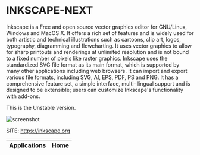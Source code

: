 # INKSCAPE-NEXT

 Inkscape is a Free and open source vector graphics editor for GNU/Linux,
 Windows and MacOS X. It offers a rich set of features and is widely used
 for both artistic and technical illustrations such as cartoons, clip art,
 logos, typography, diagramming and flowcharting. It uses vector graphics
 to allow for sharp printouts and renderings at unlimited resolution and is
 not bound to a fixed number of pixels like raster graphics. Inkscape uses
 the standardized SVG file format as its main format, which is supported by
 many other applications including web browsers.
 It can import and export various file formats, including SVG, AI, EPS, PDF,
 PS and PNG. It has a comprehensive feature set, a simple interface, multi-
 lingual support and is designed to be extensible; users can customize
 Inkscape's functionality with add-ons.
 
 This is the Unstable version.
 
 ![screenshot](https://media.inkscape.org/media/resources/file/Inkscape_SS_01.png)
 
 SITE: https://inkscape.org

 | [Applications](https://portable-linux-apps.github.io/apps.html) | [Home](https://portable-linux-apps.github.io)
 | --- | --- |
